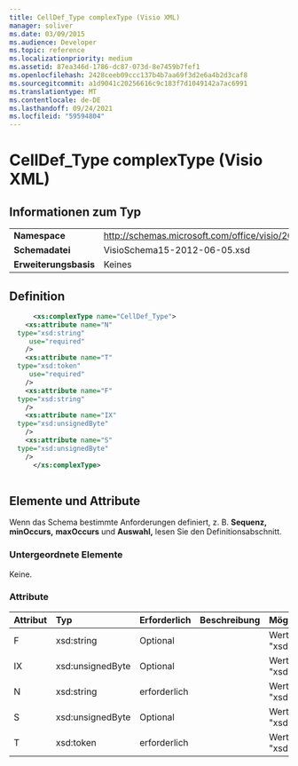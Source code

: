 ```yaml
---
title: CellDef_Type complexType (Visio XML)
manager: soliver
ms.date: 03/09/2015
ms.audience: Developer
ms.topic: reference
ms.localizationpriority: medium
ms.assetid: 87ea346d-1786-dc87-073d-8e7459b7fef1
ms.openlocfilehash: 2428ceeb09ccc137b4b7aa69f3d2e6a4b2d3caf8
ms.sourcegitcommit: a1d9041c20256616c9c183f7d1049142a7ac6991
ms.translationtype: MT
ms.contentlocale: de-DE
ms.lasthandoff: 09/24/2021
ms.locfileid: "59594804"
---
```

# <a name="celldef_type-complextype-visio-xml"></a>CellDef_Type complexType (Visio XML)

## <a name="type-information"></a>Informationen zum Typ

|||
|:-----|:-----|
|**Namespace** <br/> |http://schemas.microsoft.com/office/visio/2011/1/core  <br/> |
|**Schemadatei** <br/> |VisioSchema15-2012-06-05.xsd  <br/> |
|**Erweiterungsbasis** <br/> |Keines  <br/> |
   
## <a name="definition"></a>Definition

```XML
      <xs:complexType name="CellDef_Type">
    <xs:attribute name="N"
  type="xsd:string"
     use="required"
    />
    <xs:attribute name="T"
  type="xsd:token"
     use="required"
    />
    <xs:attribute name="F"
  type="xsd:string"
    />
    <xs:attribute name="IX"
  type="xsd:unsignedByte"
    />
    <xs:attribute name="S"
  type="xsd:unsignedByte"
    />
      </xs:complexType>
      
```

## <a name="elements-and-attributes"></a>Elemente und Attribute

Wenn das Schema bestimmte Anforderungen definiert, z. B. **Sequenz,** **minOccurs,** **maxOccurs** und **Auswahl,** lesen Sie den Definitionsabschnitt. 
  
### <a name="child-elements"></a>Untergeordnete Elemente

Keine.
  
### <a name="attributes"></a>Attribute

|**Attribut**|**Typ**|**Erforderlich**|**Beschreibung**|**Mögliche Werte**|
|:-----|:-----|:-----|:-----|:-----|
|F  <br/> |xsd:string  <br/> |Optional  <br/> ||Werte des Typs "xsd:string".  <br/> |
|IX  <br/> |xsd:unsignedByte  <br/> |Optional  <br/> ||Werte des Typs "xsd:unsignedByte".  <br/> |
|N  <br/> |xsd:string  <br/> |erforderlich  <br/> ||Werte des Typs "xsd:string".  <br/> |
|S  <br/> |xsd:unsignedByte  <br/> |Optional  <br/> ||Werte des Typs "xsd:unsignedByte".  <br/> |
|T  <br/> |xsd:token  <br/> |erforderlich  <br/> ||Werte des Typs "xsd:token".  <br/> |
   

